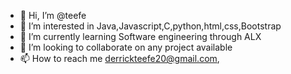 - 👋 Hi, I’m @teefe
- 👀 I’m interested in Java,Javascript,C,python,html,css,Bootstrap
- 🌱 I’m currently learning Software engineering through ALX
- 💞️ I’m looking to collaborate on any project available
- 📫 How to reach me derrickteefe20@gmail.com,

<!---
teefe/teefe is a ✨ special ✨ repository because its `README.md` (this file) appears on your GitHub profile.
You can click the Preview link to take a look at your changes.
--->
